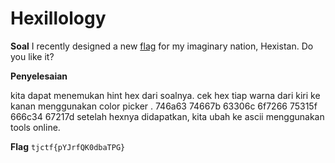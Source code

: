 # Hexillology

**Soal**
I recently designed a new [flag](https://static.tjctf.org/af83861c918131864a4e3df24c49d9bad766ae701f02387ee0698593b44f3390_Hexillology.png) for my imaginary nation, Hexistan. Do you like it?

**Penyelesaian**

kita dapat menemukan hint hex dari soalnya. cek hex tiap warna dari kiri ke kanan menggunakan color picker .
746a63 74667b 63306c 6f7266 75315f 666c34 67217d
setelah hexnya didapatkan, kita ubah ke ascii menggunakan tools online.

**Flag**
`tjctf{pYJrfQK0dbaTPG}`